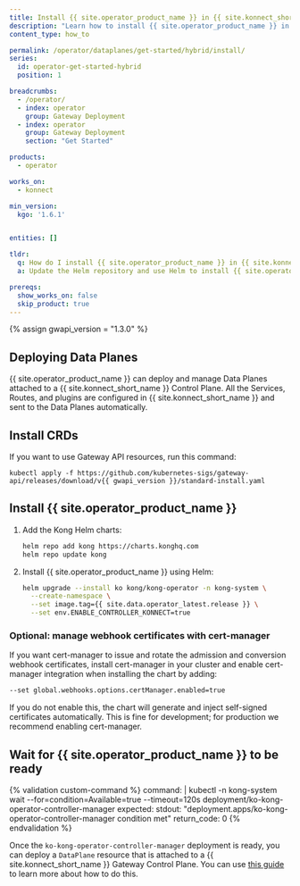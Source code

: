 ```yaml
---
title: Install {{ site.operator_product_name }} in {{ site.konnect_short_name }} hybrid mode
description: "Learn how to install {{ site.operator_product_name }} in Konnect hybrid mode using Helm"
content_type: how_to

permalink: /operator/dataplanes/get-started/hybrid/install/
series:
  id: operator-get-started-hybrid
  position: 1

breadcrumbs:
  - /operator/
  - index: operator
    group: Gateway Deployment
  - index: operator
    group: Gateway Deployment
    section: "Get Started"

products:
  - operator

works_on:
  - konnect

min_version:
  kgo: '1.6.1'


entities: []

tldr:
  q: How do I install {{ site.operator_product_name }} in {{ site.konnect_short_name }} hybrid mode?
  a: Update the Helm repository and use Helm to install {{ site.operator_product_name }} in {{ site.konnect_short_name }}.

prereqs:
  show_works_on: false
  skip_product: true
---
```


{% assign gwapi_version = "1.3.0" %}

## Deploying Data Planes

{{ site.operator_product_name }} can deploy and manage Data Planes attached to a {{ site.konnect_short_name }} Control Plane. All the Services, Routes, and plugins are configured in {{ site.konnect_short_name }} and sent to the Data Planes automatically.

## Install CRDs

If you want to use Gateway API resources, run this command:

```shell
kubectl apply -f https://github.com/kubernetes-sigs/gateway-api/releases/download/v{{ gwapi_version }}/standard-install.yaml
```

## Install {{ site.operator_product_name }}

1. Add the Kong Helm charts:

    ```bash
    helm repo add kong https://charts.konghq.com
    helm repo update kong
    ```

1. Install {{ site.operator_product_name }} using Helm:

    ```bash
    helm upgrade --install ko kong/kong-operator -n kong-system \
      --create-namespace \
      --set image.tag={{ site.data.operator_latest.release }} \
      --set env.ENABLE_CONTROLLER_KONNECT=true
    ```

### Optional: manage webhook certificates with cert-manager

If you want cert-manager to issue and rotate the admission and conversion webhook certificates, install cert-manager in your cluster and enable cert-manager integration when installing the chart by adding:

```bash
--set global.webhooks.options.certManager.enabled=true
```

If you do not enable this, the chart will generate and inject self-signed certificates automatically. This is fine for development; for production we recommend enabling cert-manager.

## Wait for {{ site.operator_product_name }} to be ready

{% validation custom-command %}
command: |
  kubectl -n kong-system wait --for=condition=Available=true --timeout=120s deployment/ko-kong-operator-controller-manager
expected:
  stdout: "deployment.apps/ko-kong-operator-controller-manager condition met"
  return_code: 0
{% endvalidation %}

Once the `ko-kong-operator-controller-manager` deployment is ready, you can deploy a `DataPlane` resource that is attached to a {{ site.konnect_short_name }} Gateway Control Plane.
You can use [this guide](/operator/dataplanes/konnectextension/#konnect-control-plane-reference) to learn more about how to do this.
